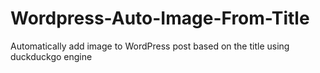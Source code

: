 # Wordpress-Auto-Image-From-Title
Automatically add image to WordPress post based on the title using duckduckgo engine
